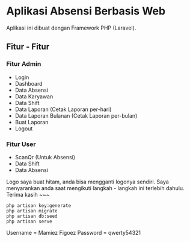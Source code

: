 # Aplikasi Absensi Berbasis Web



Aplikasi ini dibuat dengan Framework PHP (Laravel).

## Fitur - Fitur
### Fitur Admin
- Login
- Dashboard
- Data Absensi
- Data Karyawan
- Data Shift
- Data Laporan (Cetak Laporan per-hari)
- Data Laporan Bulanan (Cetak Laporan per-bulan)
- Buat Laporan
- Logout

### Fitur User
- ScanQr (Untuk Absensi)
- Data Shift
- Data Absensi

Logo saya buat hitam, anda bisa mengganti logonya sendiri.
Saya menyarankan anda saat mengikuti langkah - langkah ini terlebih dahulu. Terima kasih ~~~

    php artisan key:generate
    php artisan migrate
    php artisan db:seed
    php artisan serve
    
Username = Mamiez Figoez
Password = qwerty54321
